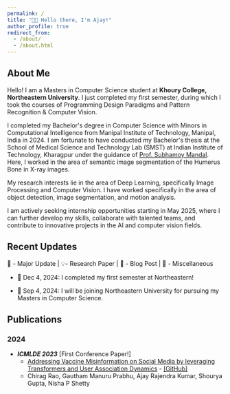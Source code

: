 ```yaml
---
permalink: /
title: "👋🏽 Hello there, I'm Ajay!"
author_profile: true
redirect_from:
  - /about/
  - /about.html
---
```


## About Me

Hello! I am a Masters in Computer Science student at **Khoury College, Northeastern University**. I just completed my
first semester, during which I took the courses of Programming Design Paradigms and Pattern Recognition & Computer
Vision.

I completed my Bachelor's degree in Computer Science with Minors in Computational Intelligence from Manipal Institute of
Technology, Manipal, India in 2024. I am fortunate to have conducted my Bachelor's thesis at the School of Medical
Science and Technology Lab (SMST) at
Indian Institute of Technology, Kharagpur under the guidance
of [Prof. Subhamoy Mandal](https://www.iitkgp.ac.in/department/MM/faculty/mm-smandal). Here, I worked in the
area of semantic image segmentation of the Humerus Bone in X-ray images.

My research interests lie in the area of Deep Learning, specifically Image Processing and Computer Vision. I have worked
specifically in the area of object detection, image segmentation, and motion analysis.

I am actively seeking internship opportunities starting in May 2025, where I can further develop my skills, collaborate
with talented teams, and contribute to innovative projects in the AI and computer vision fields.

## Recent Updates

🌟 - Major Update | 💡- Research Paper | 📝 - Blog Post | 📌 - Miscellaneous

- 🌟 Dec 4, 2024: I completed my first semester at Northeastern!

- 🌟 Sep 4, 2024: I will be joining Northeastern University for pursuing my Masters in Computer Science.

## Publications

### 2024

- ***ICMLDE 2023*** [First Conference Paper!]
    - [Addressing Vaccine Misinformation on Social Media by leveraging Transformers and User Association Dynamics](https://www.sciencedirect.com/science/article/pii/S1877050924008470) - [[GitHub]](https://github.com/ajaystar8/Vaccine_Misinformation_Project.git)
    - Chirag Rao, Gautham Manuru Prabhu, Ajay Rajendra Kumar, Shourya Gupta, Nisha P Shetty
  
